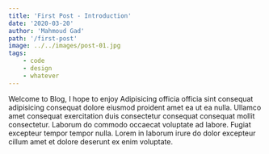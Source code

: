 ```yaml
---
title: 'First Post - Introduction'
date: '2020-03-20'
author: 'Mahmoud Gad'
path: '/first-post'
image: ../../images/post-01.jpg
tags:
    - code
    - design
    - whatever
---
```


Welcome to Blog, I hope to enjoy Adipisicing officia officia sint consequat adipisicing consequat dolore eiusmod proident amet ea ut ea nulla. Ullamco amet consequat exercitation duis consectetur consequat consequat mollit consectetur. Laborum do commodo occaecat voluptate ad labore. Fugiat excepteur tempor tempor nulla. Lorem in laborum irure do dolor excepteur cillum amet et dolore deserunt ex enim voluptate.